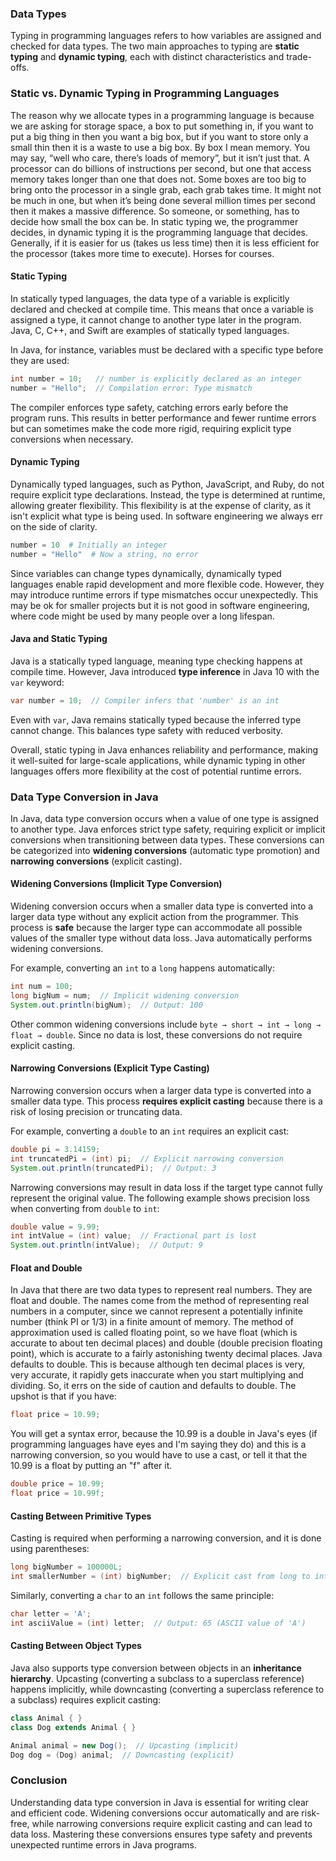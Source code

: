 ### Data Types

Typing in programming languages refers to how variables are assigned and checked for data types. 
The two main approaches to typing are **static typing** and **dynamic typing**, each with distinct characteristics and trade-offs. 
### Static vs. Dynamic Typing in Programming Languages  
 
The reason why we allocate types in a programming language is because we are asking for storage space, a box to put something in, if you want to put a big thing in then you want a big box, but if you want to store only a small thin then it is a waste to use a big box. By box I mean memory. You may say, “well who care, there’s loads of memory”, but it isn’t just that. A processor can do billions of instructions per second, but one that access memory takes longer than one that does not. Some boxes are too big to bring onto the processor in a single grab, each grab takes time. It might not be much in one, but when it’s being done several million times per second then it makes a massive difference. So someone, or something, has to decide how small the box can be. In static typing we, the programmer decides, in dynamic typing it is the programming language that decides. Generally, if it is easier for us (takes us less time) then it is less efficient for the processor (takes more time to execute). Horses for courses.

#### **Static Typing**  
In statically typed languages, the data type of a variable is explicitly declared and checked at compile time. This means that once a variable is assigned a type, it cannot change to another type later in the program. Java, C, C++, and Swift are examples of statically typed languages.  

In Java, for instance, variables must be declared with a specific type before they are used:  

```java
int number = 10;   // number is explicitly declared as an integer
number = "Hello";  // Compilation error: Type mismatch
```  

The compiler enforces type safety, catching errors early before the program runs. This results in better performance and fewer runtime errors but can sometimes make the code more rigid, requiring explicit type conversions when necessary.  

#### **Dynamic Typing**  
Dynamically typed languages, such as Python, JavaScript, and Ruby, do not require explicit type declarations. Instead, the type is determined at runtime, 
allowing greater flexibility. This flexibility is at the expense of clarity, as it isn't explicit what type is being used. In software engineering we always err on the side of clarity.


```python
number = 10  # Initially an integer
number = "Hello"  # Now a string, no error
```  

Since variables can change types dynamically, dynamically typed languages enable rapid development and more flexible code. However, they may introduce runtime errors if type mismatches occur unexpectedly. This may be ok for smaller projects but it is not good in software engineering, where code might be used by many people over a long lifespan.


#### **Java and Static Typing**  
Java is a statically typed language, meaning type checking happens at compile time. However, Java introduced **type inference** in Java 10 with the `var` keyword:  

```java
var number = 10;  // Compiler infers that 'number' is an int
```  

Even with `var`, Java remains statically typed because the inferred type cannot change. This balances type safety with reduced verbosity.  

Overall, static typing in Java enhances reliability and performance, making it well-suited for large-scale applications, while dynamic typing in other languages offers more flexibility at the cost of potential runtime errors.

### **Data Type Conversion in Java**  

In Java, data type conversion occurs when a value of one type is assigned to another type. Java enforces strict type safety, requiring explicit or implicit conversions when transitioning between data types. These conversions can be categorized into **widening conversions** (automatic type promotion) and **narrowing conversions** (explicit casting).  

#### **Widening Conversions (Implicit Type Conversion)**  
Widening conversion occurs when a smaller data type is converted into a larger data type without any explicit action from the programmer. This process is **safe** because the larger type can accommodate all possible values of the smaller type without data loss. Java automatically performs widening conversions.  

For example, converting an `int` to a `long` happens automatically:  

```java
int num = 100;
long bigNum = num;  // Implicit widening conversion
System.out.println(bigNum);  // Output: 100
```  

Other common widening conversions include `byte → short → int → long → float → double`. Since no data is lost, these conversions do not require explicit casting.  

#### **Narrowing Conversions (Explicit Type Casting)**  
Narrowing conversion occurs when a larger data type is converted into a smaller data type. This process **requires explicit casting** because there is a risk of losing precision or truncating data.  

For example, converting a `double` to an `int` requires an explicit cast:  

```java
double pi = 3.14159;
int truncatedPi = (int) pi;  // Explicit narrowing conversion
System.out.println(truncatedPi);  // Output: 3
```  

Narrowing conversions may result in data loss if the target type cannot fully represent the original value. The following example shows precision loss when converting from `double` to `int`:  

```java
double value = 9.99;
int intValue = (int) value;  // Fractional part is lost
System.out.println(intValue);  // Output: 9
```  
#### Float and Double
In Java that there are two data types to represent real numbers. They are float and double. The names come from the method of representing real numbers in a computer, since we cannot represent a potentially infinite number (think PI or 1/3) in a finite amount of memory. The method of approximation used is called floating point, so we have float (which is accurate to about ten decimal places) and double (double precision floating point), which is accurate to a fairly astonishing twenty decimal places. Java defaults to double. This is because although ten decimal places is very, very accurate, it rapidly gets inaccurate when you start multiplying and dividing. So, it errs on the side of caution and defaults to double. The upshot is that if you have:

```Java
float price = 10.99;
```
You will get a syntax error, because the 10.99 is a double in Java's eyes (if programming languages have eyes and I'm saying they do) and this is a narrowing conversion, so you would have to use a cast, or tell it that the 10.99 is a float by putting an "f" after it.

```Java
double price = 10.99;
float price = 10.99f;
```

#### **Casting Between Primitive Types**  
Casting is required when performing a narrowing conversion, and it is done using parentheses:  

```java
long bigNumber = 100000L;
int smallerNumber = (int) bigNumber;  // Explicit cast from long to int
```  

Similarly, converting a `char` to an `int` follows the same principle:  

```java
char letter = 'A';
int asciiValue = (int) letter;  // Output: 65 (ASCII value of 'A')
```  

#### **Casting Between Object Types**  
Java also supports type conversion between objects in an **inheritance hierarchy**. Upcasting (converting a subclass to a superclass reference) happens implicitly, while downcasting (converting a superclass reference to a subclass) requires explicit casting:  

```java
class Animal { }
class Dog extends Animal { }

Animal animal = new Dog();  // Upcasting (implicit)
Dog dog = (Dog) animal;  // Downcasting (explicit)
```  

### **Conclusion**  
Understanding data type conversion in Java is essential for writing clear and efficient code. Widening conversions occur automatically and are risk-free, while narrowing conversions require explicit casting and can lead to data loss. Mastering these conversions ensures type safety and prevents unexpected runtime errors in Java programs.
